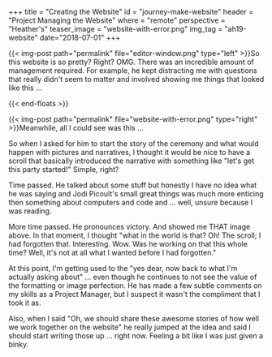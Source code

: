 +++
title = "Creating the Website"
id = "journey-make-website"
header = "Project Managing the Website"
where = "remote"
perspective = "Heather's"
teaser_image = "website-with-error.png"
img_tag = "ah19-website"
date="2018-07-01"
+++

{{< img-post path="permalink" file="editor-window.png" type="left" >}}So this website is so pretty? Right? OMG. There was an incredible amount of management required. For example, he kept distracting me with questions that really didn't seem to matter and involved showing me things that looked like this ...<!--more-->

{{< end-floats >}}

{{< img-post path="permalink" file="website-with-error.png" type="right" >}}Meanwhile, all I could see was this ...

So when I asked for him to start the story of the ceremony and what would happen with pictures and narratives, I thought it would be nice to have a scroll that basically introduced the narrative with something like "let's get this party started!" Simple, right?

Time passed. He talked about some stuff but honestly I have no idea what he was saying and Jodi Picoult's small great things was much more enticing then something about computers and code and ... well, unsure because I was reading.

More time passed. He pronounces victory. And showed me THAT image above. In that moment, I thought "what in the world is that? Oh! The scroll; I had forgotten that. Interesting. Wow. Was he working on that this whole time? Well, it's not at all what I wanted before I had forgotten."

At this point, I'm getting used to the "yes dear, now back to what I'm actually asking about" ... even though he continues to not see the value of the formatting or image perfection. He has made a few subtle comments on my skills as a Project Manager, but I suspect it wasn't the compliment that I took it as.

Also, when I said "Oh, we should share these awesome stories of how well we work together on the website" he really jumped at the idea and said I should start writing those up ... right now. Feeling a bit like I was just given a binky.
